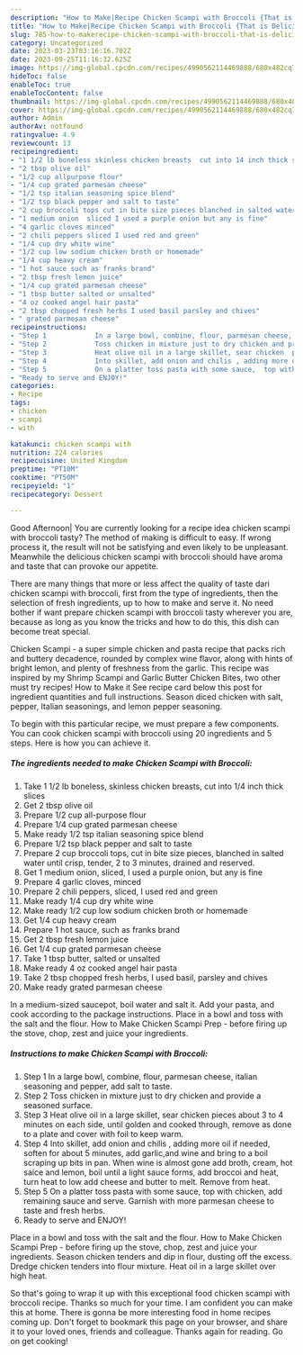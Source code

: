 ```yaml
---
description: "How to Make|Recipe Chicken Scampi with Broccoli {That is Delicious"
title: "How to Make|Recipe Chicken Scampi with Broccoli {That is Delicious"
slug: 785-how-to-makerecipe-chicken-scampi-with-broccoli-that-is-delicious
category: Uncategorized
date: 2023-03-23T03:16:16.702Z
date: 2023-09-25T11:16:32.625Z
image: https://img-global.cpcdn.com/recipes/4990562114469888/680x482cq70/chicken-scampi-with-broccoli-recipe-main-photo.jpg
hideToc: false
enableToc: true
enableTocContent: false
thumbnail: https://img-global.cpcdn.com/recipes/4990562114469888/680x482cq70/chicken-scampi-with-broccoli-recipe-main-photo.jpg
cover: https://img-global.cpcdn.com/recipes/4990562114469888/680x482cq70/chicken-scampi-with-broccoli-recipe-main-photo.jpg
author: Admin
authorAv: notfound
ratingvalue: 4.9
reviewcount: 13
recipeingredient:
- "1 1/2 lb boneless skinless chicken breasts  cut into 14 inch thick slices"
- "2 tbsp olive oil"
- "1/2 cup allpurpose flour"
- "1/4 cup grated parmesan cheese"
- "1/2 tsp italian seasoning spice blend"
- "1/2 tsp black pepper and salt to taste"
- "2 cup broccoli tops cut in bite size pieces blanched in salted water until crisp tender 2 to 3 minutes drained and reserved"
- "1 medium onion  sliced I used a purple onion but any is fine"
- "4 garlic cloves minced"
- "2 chili peppers sliced I used red and green"
- "1/4 cup dry white wine"
- "1/2 cup low sodium chicken broth or homemade"
- "1/4 cup heavy cream"
- "1 hot sauce such as franks brand"
- "2 tbsp fresh lemon juice"
- "1/4 cup grated parmesan cheese"
- "1 tbsp butter salted or unsalted"
- "4 oz cooked angel hair pasta"
- "2 tbsp chopped fresh herbs I used basil parsley and chives"
- " grated parmesan cheese"
recipeinstructions:
- "Step 1            In a large bowl, combine, flour, parmesan cheese, italian seasoning and pepper, add salt to taste."
- "Step 2            Toss chicken in mixture just to dry chicken and provide a seasoned surface."
- "Step 3            Heat olive oil in a large skillet, sear chicken  pieces about 3 to 4  minutes on each side,  until golden and cooked through, remove as done to a plate and cover with foil to keep warm."
- "Step 4            Into skillet, add onion and chilis , adding more oil if needed, soften for about 5 minutes, add garlic,and wine and bring to a boil scraping up bits in pan. When wine is almost gone add broth, cream, hot saice and lemon, boil until a light sauce forms, add broccoi and heat,  turn heat to low add cheese and butter to melt. Remove from heat."
- "Step 5            On a platter toss pasta with some sauce,  top with chicken, add remaining sauce and serve. Garnish with more parmesan cheese to taste and fresh herbs."
- "Ready to serve and ENJOY!"
categories:
- Recipe
tags:
- chicken
- scampi
- with

katakunci: chicken scampi with 
nutrition: 224 calories
recipecuisine: United Kingdom
preptime: "PT10M"
cooktime: "PT50M"
recipeyield: "1"
recipecategory: Dessert

---
```



Good Afternoon| You are currently looking for a recipe idea chicken scampi with broccoli tasty? The method of making is difficult to easy. If wrong process it, the result will not be satisfying and even likely to be unpleasant. Meanwhile the delicious chicken scampi with broccoli should have aroma and taste that can provoke our appetite.






There are many things that more or less affect the quality of taste dari chicken scampi with broccoli, first from the type of ingredients, then the selection of fresh ingredients, up to how to make and serve it. No need bother if want prepare chicken scampi with broccoli tasty wherever you are, because as long as you know the tricks and how to do this, this dish can become treat special.


Chicken Scampi - a super simple chicken and pasta recipe that packs rich and buttery decadence, rounded by complex wine flavor, along with hints of bright lemon, and plenty of freshness from the garlic. This recipe was inspired by my Shrimp Scampi and Garlic Butter Chicken Bites, two other must try recipes! How to Make it See recipe card below this post for ingredient quantities and full instructions. Season diced chicken with salt, pepper, Italian seasonings, and lemon pepper seasoning.


To begin with this particular recipe, we must prepare a few components. You can cook chicken scampi with broccoli using 20 ingredients and 5 steps. Here is how you can achieve it.

<!--inarticleads1-->

##### The ingredients needed to make Chicken Scampi with Broccoli:

1. Take 1 1/2 lb boneless, skinless chicken breasts,  cut into 1/4 inch thick slices
1. Get 2 tbsp olive oil
1. Prepare 1/2 cup all-purpose flour
1. Prepare 1/4 cup grated parmesan cheese
1. Make ready 1/2 tsp italian seasoning spice blend
1. Prepare 1/2 tsp black pepper and salt to taste
1. Prepare 2 cup broccoli tops, cut in bite size pieces, blanched in salted water until crisp, tender, 2 to 3 minutes, drained and reserved.
1. Get 1 medium onion,  sliced, I used a purple onion, but any is fine
1. Prepare 4 garlic cloves, minced
1. Prepare 2 chili peppers, sliced, I used red and green
1. Make ready 1/4 cup dry white wine
1. Make ready 1/2 cup low sodium chicken broth or homemade
1. Get 1/4 cup heavy cream
1. Prepare 1 hot sauce, such as franks brand
1. Get 2 tbsp fresh lemon juice
1. Get 1/4 cup grated parmesan cheese
1. Take 1 tbsp butter, salted or unsalted
1. Make ready 4 oz cooked angel hair pasta
1. Take 2 tbsp chopped fresh herbs, I used basil, parsley and chives
1. Make ready  grated parmesan cheese


In a medium-sized saucepot, boil water and salt it. Add your pasta, and cook according to the package instructions. Place in a bowl and toss with the salt and the flour. How to Make Chicken Scampi Prep - before firing up the stove, chop, zest and juice your ingredients. 

<!--inarticleads2-->

##### Instructions to make Chicken Scampi with Broccoli:

1. Step 1            In a large bowl, combine, flour, parmesan cheese, italian seasoning and pepper, add salt to taste.
1. Step 2            Toss chicken in mixture just to dry chicken and provide a seasoned surface.
1. Step 3            Heat olive oil in a large skillet, sear chicken  pieces about 3 to 4  minutes on each side,  until golden and cooked through, remove as done to a plate and cover with foil to keep warm.
1. Step 4            Into skillet, add onion and chilis , adding more oil if needed, soften for about 5 minutes, add garlic,and wine and bring to a boil scraping up bits in pan. When wine is almost gone add broth, cream, hot saice and lemon, boil until a light sauce forms, add broccoi and heat,  turn heat to low add cheese and butter to melt. Remove from heat.
1. Step 5            On a platter toss pasta with some sauce,  top with chicken, add remaining sauce and serve. Garnish with more parmesan cheese to taste and fresh herbs.
1. Ready to serve and ENJOY!

Place in a bowl and toss with the salt and the flour. How to Make Chicken Scampi Prep - before firing up the stove, chop, zest and juice your ingredients. Season chicken tenders and dip in flour, dusting off the excess. Dredge chicken tenders into flour mixture. Heat oil in a large skillet over high heat. 

So that's going to wrap it up with this exceptional food chicken scampi with broccoli recipe. Thanks so much for your time. I am confident you can make this at home. There is gonna be more interesting food in home recipes coming up. Don't forget to bookmark this page on your browser, and share it to your loved ones, friends and colleague. Thanks again for reading. Go on get cooking!
